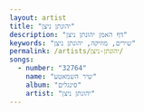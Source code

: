 ```yaml
---
layout: artist
title: "יהונתן ניצן"
description: "דף האמן יהונתן ניצן"
keywords: "שירים, מוזיקה, יהונתן ניצן"
permalink: /artists/יהונתן-ניצן/
songs:
  - number: "32764"
    name: "שיר השמאטע"
    album: "סינגלים"
    artist: "יהונתן ניצן"
---
```

